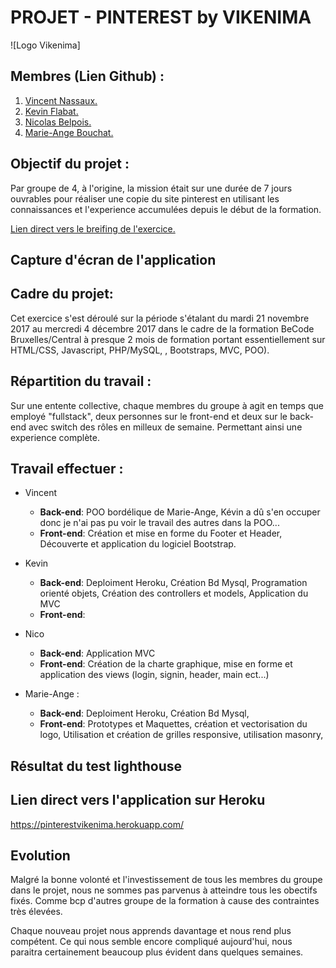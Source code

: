# PROJET - PINTEREST by VIKENIMA


![Logo Vikenima]


## Membres (Lien Github) :

1. [Vincent Nassaux.](https://github.com/LoutreT)
2. [Kevin Flabat.](https://github.com/keloriane)
3. [Nicolas Belpois.](https://github.com/Nicopaku)
4. [Marie-Ange Bouchat.](https://github.com/bouchat-marieange)


## Objectif du projet :

Par groupe de 4, à l'origine, la mission était sur une durée de 7 jours ouvrables pour réaliser une copie du site pinterest en utilisant les connaissances et l'experience accumulées depuis le début de la formation.

[Lien direct vers le breifing de l'exercice.](https://github.com/becodeorg/Lovelace-promo-2/tree/master/Projects/projet-pinterest)


## Capture d'écran de l'application



## Cadre du projet:
Cet exercice s'est déroulé sur la période s'étalant du mardi 21 novembre 2017 au mercredi 
4 décembre 2017 dans le cadre de la formation BeCode Bruxelles/Central à presque 2 mois de formation portant essentiellement sur HTML/CSS, Javascript, PHP/MySQL, , Bootstraps, MVC, POO).


## Répartition du travail :

Sur une entente collective, chaque membres du groupe à agit en temps que employé "fullstack", deux personnes sur le front-end et deux sur le back-end avec switch des rôles en milleux de semaine. Permettant ainsi une experience complète.

## Travail effectuer :
     
+ Vincent
     + __Back-end__: POO bordélique de Marie-Ange, Kévin a dû s'en occuper donc je n'ai pas pu voir le travail des autres dans la POO...
     + __Front-end__: Création et mise en forme du Footer et Header, Découverte et application du logiciel Bootstrap.
     
+ Kevin
     + __Back-end__: Deploiment Heroku, Création Bd Mysql, Programation orienté objets, Création des controllers et models, Application du MVC
     + __Front-end__:

+ Nico
     + __Back-end__: Application MVC
     + __Front-end__: Création de la charte graphique, mise en forme et application des views (login, signin, header, main ect...)

+ Marie-Ange :
     + __Back-end__: Deploiment Heroku, Création Bd Mysql,
     + __Front-end__: Prototypes et Maquettes, création et vectorisation du logo, Utilisation et création de grilles responsive, utilisation masonry,


## Résultat du test lighthouse



## Lien direct vers l'application sur Heroku

https://pinterestvikenima.herokuapp.com/


## Evolution

Malgré la bonne volonté et l'investissement de tous les membres du groupe dans le projet, nous ne sommes pas parvenus à atteindre tous les obectifs fixés. Comme bcp d'autres groupe de la formation à cause des contraintes très élevées.

Chaque nouveau projet nous apprends davantage et nous rend plus compétent. Ce qui nous semble encore compliqué aujourd'hui, nous paraitra certainement beaucoup plus évident dans quelques semaines.
